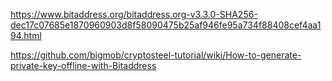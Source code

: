 https://www.bitaddress.org/bitaddress.org-v3.3.0-SHA256-dec17c07685e1870960903d8f58090475b25af946fe95a734f88408cef4aa194.html

https://github.com/bigmob/cryptosteel-tutorial/wiki/How-to-generate-private-key-offline-with-Bitaddress